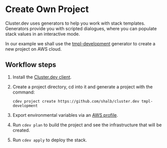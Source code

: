 # Create Own Project

Cluster.dev uses generators to help you work with stack templates. Generators provide you with scripted dialogues, where you can populate stack values in an interactive mode. 

In our example we shall use the [tmpl-development](https://github.com/shalb/cluster.dev/tree/master/.cdev-metadata/generator) generator to create a new project on AWS cloud. 

## Workflow steps 

1. Install the [Cluster.dev client](https://docs.cluster.dev/get-started-install/).

2. Create a project directory, cd into it and generate a project with the command:

    ```cdev project create https://github.com/shalb/cluster.dev tmpl-development```

3. Export environmental variables via an [AWS profile](https://docs.cluster.dev/examples-aws-eks/#authentication).

4. Run `cdev plan` to build the project and see the infrastructure that will be created.  

5. Run `cdev apply` to deploy the stack. 
